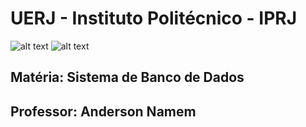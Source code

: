 # UERJ - Instituto Politécnico - IPRJ

![alt text](https://upload.wikimedia.org/wikipedia/pt/e/e2/Logo_uerj_cor.gif|width=100px)
![alt text](https://upload.wikimedia.org/wikipedia/commons/9/9b/Logo-iprj.png|width=100px)

## Matéria: Sistema de Banco de Dados
## Professor: Anderson Namem
